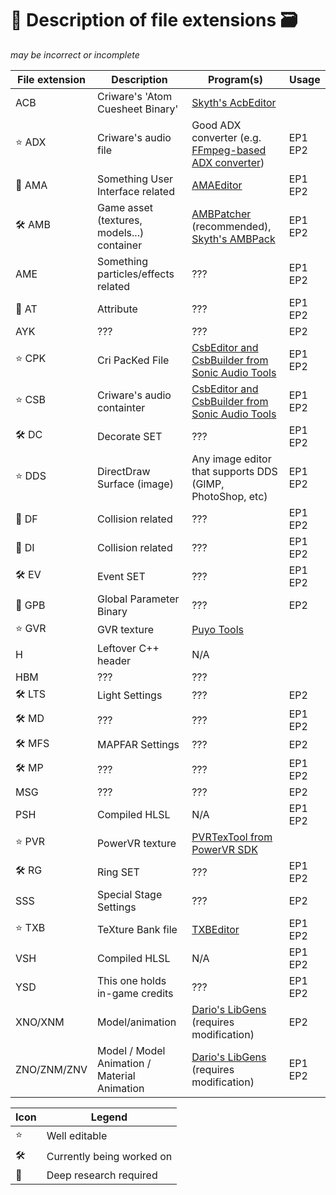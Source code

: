 # :pencil: Description of file extensions :card_file_box:

*may be incorrect or incomplete*

File extension | Description | Program(s) | Usage
-------------- | ----------- | ---------- | -----
ACB | Criware's 'Atom Cuesheet Binary' | [Skyth's AcbEditor][sonicaudiotools_link]
:star: ADX | Criware's audio file | Good ADX converter (e.g. [FFmpeg-based ADX converter][FFmpeg-based_ADX_converter]) | EP1 EP2
:dizzy: AMA | Something User Interface related | [AMAEditor][tools_link] | EP1 EP2
:hammer_and_wrench: AMB | Game asset (textures, models...) container | [AMBPatcher][modloader_link] (recommended), [Skyth's AMBPack][skyth_tools] | EP1 EP2
AME | Something particles/effects related | ??? | EP1 EP2
:dizzy: AT  | Attribute | ??? | EP1 EP2
AYK | ??? | ??? | EP2
:star: CPK | Cri PacKed File | [CsbEditor and CsbBuilder from Sonic Audio Tools][sonicaudiotools_link] | EP1 EP2
:star: CSB | Criware's audio containter | [CsbEditor and CsbBuilder from Sonic Audio Tools][sonicaudiotools_link] | EP1 EP2
:hammer_and_wrench: DC | Decorate SET | ??? | EP1 EP2
:star: DDS | DirectDraw Surface (image) | Any image editor that supports DDS (GIMP, PhotoShop, etc) | EP1 EP2
:dizzy: DF  | Collision related | ??? | EP1 EP2
:dizzy: DI  | Collision related | ??? | EP1 EP2
:hammer_and_wrench: EV  | Event SET | ??? | EP1 EP2
:dizzy: GPB | Global Parameter Binary | ??? | EP2
:star: GVR | GVR texture | [Puyo Tools][puyo_tools_link]
H | Leftover C++ header | N/A
HBM | ??? | ???
:hammer_and_wrench: LTS | Light Settings | ??? | EP2
:hammer_and_wrench: MD  | ??? | ??? | EP1 EP2
:hammer_and_wrench: MFS | MAPFAR Settings | ??? | EP2
:hammer_and_wrench: MP  | ??? | ??? | EP1 EP2
MSG | ??? | ??? | EP2
PSH | Compiled HLSL | N/A | EP1 EP2
:star: PVR | PowerVR texture | [PVRTexTool from PowerVR SDK][powervr_sdk_link]
:hammer_and_wrench: RG  | Ring SET | ??? | EP1 EP2
SSS | Special Stage Settings | ??? | EP2
:star: TXB | TeXture Bank file | [TXBEditor][tools_link] | EP1 EP2
VSH | Compiled HLSL | N/A | EP1 EP2
YSD | This one holds in-game credits | ??? | EP1 EP2
XNO/XNM | Model/animation | [Dario's LibGens][libgens_link] (requires modification) | EP2
ZNO/ZNM/ZNV | Model / Model Animation / Material Animation | [Dario's LibGens][libgens_link] (requires modification) | EP1 EP2

Icon | Legend
-----|------------
:star: | Well editable
:hammer_and_wrench: | Currently being worked on
:dizzy: | Deep research required

[modloader_link]: https://github.com/OSA413/Sonic4_ModLoader
[tools_link]: https://github.com/OSA413/Sonic4_Tools
[sonicaudiotools_link]: https://github.com/blueskythlikesclouds/SonicAudioTools
[libgens_link]: https://github.com/DarioSamo/libgens-sonicglvl
[powervr_sdk_link]: https://www.imgtec.com/developers/powervr-sdk-tools/
[puyo_tools_link]: https://github.com/nickworonekin/puyotools
[FFmpeg-based_ADX_converter]: https://github.com/OSA413/FFmpeg-based-ADX-converter
[skyth_tools]: https://github.com/blueskythlikesclouds/SkythTools
